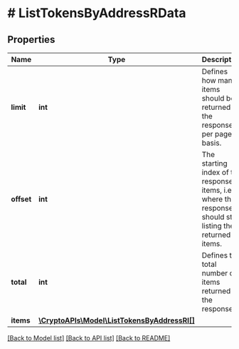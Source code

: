 # # ListTokensByAddressRData

## Properties

Name | Type | Description | Notes
------------ | ------------- | ------------- | -------------
**limit** | **int** | Defines how many items should be returned in the response per page basis. |
**offset** | **int** | The starting index of the response items, i.e. where the response should start listing the returned items. |
**total** | **int** | Defines the total number of items returned in the response. |
**items** | [**\CryptoAPIs\Model\ListTokensByAddressRI[]**](ListTokensByAddressRI.md) |  |

[[Back to Model list]](../../README.md#models) [[Back to API list]](../../README.md#endpoints) [[Back to README]](../../README.md)
